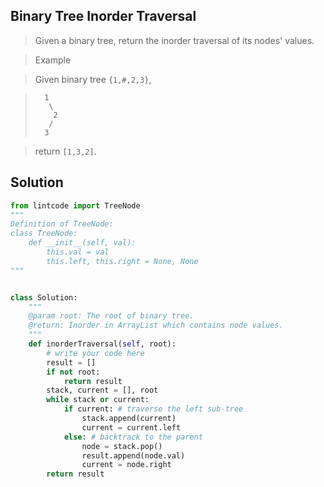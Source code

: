 Binary Tree Inorder Traversal
------------------------------

> Given a binary tree, return the inorder traversal of its nodes' values.

> Example

> Given binary tree `{1,#,2,3}`,

> ```
>   1
>    \
>     2
>    /
>   3
> ```
 
> return `[1,3,2]`.

Solution
------------

```python
from lintcode import TreeNode
"""
Definition of TreeNode:
class TreeNode:
    def __init__(self, val):
        this.val = val
        this.left, this.right = None, None
"""


class Solution:
    """
    @param root: The root of binary tree.
    @return: Inorder in ArrayList which contains node values.
    """
    def inorderTraversal(self, root):
        # write your code here
        result = []
        if not root:
            return result
        stack, current = [], root
        while stack or current:
            if current: # traverse the left sub-tree
                stack.append(current)
                current = current.left
            else: # backtrack to the parent
                node = stack.pop()
                result.append(node.val)
                current = node.right
        return result

```
